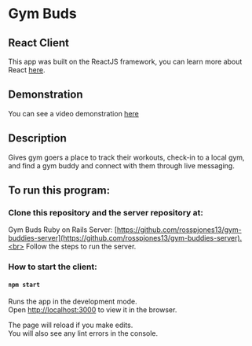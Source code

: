 # Gym Buds

## React Client

This app was built on the ReactJS framework, you can learn more about React [here](https://reactjs.org/docs/getting-started.html#try-react).

## Demonstration

You can see a video demonstration [here](https://www.youtube.com/watch?v=_eG66odazLw&feature=youtu.be)

## Description

Gives gym goers a place to track their workouts, check-in to a local gym, and find a gym buddy and connect with them through live messaging.

## To run this program:

### Clone this repository and the server repository at:

Gym Buds Ruby on Rails Server: [https://github.com/rosspjones13/gym-buddies-server](https://github.com/rosspjones13/gym-buddies-server).<br>
Follow the steps to run the server.

### How to start the client:

#### `npm start`

Runs the app in the development mode.<br>
Open [http://localhost:3000](http://localhost:3000) to view it in the browser.

The page will reload if you make edits.<br>
You will also see any lint errors in the console.
